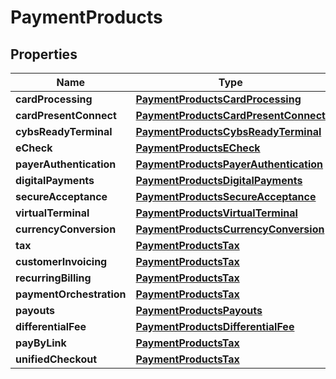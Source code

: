 
# PaymentProducts

## Properties
Name | Type | Description | Notes
------------ | ------------- | ------------- | -------------
**cardProcessing** | [**PaymentProductsCardProcessing**](PaymentProductsCardProcessing.md) |  |  [optional]
**cardPresentConnect** | [**PaymentProductsCardPresentConnect**](PaymentProductsCardPresentConnect.md) |  |  [optional]
**cybsReadyTerminal** | [**PaymentProductsCybsReadyTerminal**](PaymentProductsCybsReadyTerminal.md) |  |  [optional]
**eCheck** | [**PaymentProductsECheck**](PaymentProductsECheck.md) |  |  [optional]
**payerAuthentication** | [**PaymentProductsPayerAuthentication**](PaymentProductsPayerAuthentication.md) |  |  [optional]
**digitalPayments** | [**PaymentProductsDigitalPayments**](PaymentProductsDigitalPayments.md) |  |  [optional]
**secureAcceptance** | [**PaymentProductsSecureAcceptance**](PaymentProductsSecureAcceptance.md) |  |  [optional]
**virtualTerminal** | [**PaymentProductsVirtualTerminal**](PaymentProductsVirtualTerminal.md) |  |  [optional]
**currencyConversion** | [**PaymentProductsCurrencyConversion**](PaymentProductsCurrencyConversion.md) |  |  [optional]
**tax** | [**PaymentProductsTax**](PaymentProductsTax.md) |  |  [optional]
**customerInvoicing** | [**PaymentProductsTax**](PaymentProductsTax.md) |  |  [optional]
**recurringBilling** | [**PaymentProductsTax**](PaymentProductsTax.md) |  |  [optional]
**paymentOrchestration** | [**PaymentProductsTax**](PaymentProductsTax.md) |  |  [optional]
**payouts** | [**PaymentProductsPayouts**](PaymentProductsPayouts.md) |  |  [optional]
**differentialFee** | [**PaymentProductsDifferentialFee**](PaymentProductsDifferentialFee.md) |  |  [optional]
**payByLink** | [**PaymentProductsTax**](PaymentProductsTax.md) |  |  [optional]
**unifiedCheckout** | [**PaymentProductsTax**](PaymentProductsTax.md) |  |  [optional]



